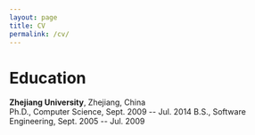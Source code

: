 ```yaml
---
layout: page
title: CV
permalink: /cv/
---
```



# Education

<strong> Zhejiang University</strong>, Zhejiang, China<br />
Ph.D., Computer Science, Sept. 2009 -- Jul. 2014
B.S., Software Engineering, Sept. 2005 -- Jul. 2009


 